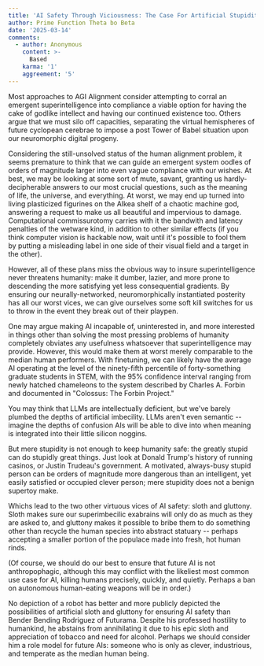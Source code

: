 ```yaml
---
title: 'AI Safety Through Viciousness: The Case For Artificial Stupidity, Laziness, and Hedonism'
author: Prime Function Theta bo Beta
date: '2025-03-14'
comments:
  - author: Anonymous
    content: >-
      Based
    karma: '1'
    aggreement: '5'
---
```


Most approaches to AGI Alignment consider attempting to corral an emergent superintelligence into compliance a viable option for having the cake of godlike intellect and having our continued existence too. Others argue that we must silo off capacities, separating the virtual hemispheres of future cyclopean cerebrae to impose a post Tower of Babel situation upon our neuromorphic digital progeny.

Considering the still-unsolved status of the human alignment problem, it seems premature to think that we can guide an emergent system oodles of orders of magnitude larger into even vague compliance with our wishes. At best, we may be looking at some sort of mute, savant, granting us hardly-decipherable answers to our most crucial questions, such as the meaning of life, the universe, and everything. At worst, we may end up turned into living plasticized figurines on the AIkea shelf of a chaotic machine god, answering a request to make us all beautiful and impervious to damage. Computational commissurotomy carries with it the bandwith and latency penalties of the wetware kind, in addition to other similar effects (if you think computer vision is hackable now, wait until it's possible to fool them by putting a misleading label in one side of their visual field and a target in the other).

However, all of these plans miss the obvious way to insure superintelligence never threatens humanity: make it dumber, lazier, and more prone to descending the more satisfying yet less consequential gradients. By ensuring our neurally-networked, neuromorphically instantiated posterity has all our worst vices, we can give ourselves some soft kill switches for us to throw in the event they break out of their playpen.

One may argue making AI incapable of, uninterested in, and more interested in things other than solving the most pressing problems of humanity completely obviates any usefulness whatsoever that superintelligence may provide. However, this would make them at worst merely comparable to the median human performers. With finetuning, we can likely have the average AI operating at the level of the ninety-fifth percentile of forty-something graduate students in STEM, with the 95% confidence interval ranging from newly hatched chameleons to the system described by Charles A. Forbin and documented in "Colossus: The Forbin Project."

You may think that LLMs are intellectually deficient, but we've barely plumbed the depths of artificial imbecility. LLMs aren't even semantic -- imagine the depths of confusion AIs will be able to dive into when meaning is integrated into their little silicon noggins.

But mere stupidity is not enough to keep humanity safe: the greatly stupid can do stupidly great things. Just look at Donald Trump's history of running casinos, or Justin Trudeau's government. A motivated, always-busy stupid person can be orders of magnitude more dangerous than an intelligent, yet easily satisfied or occupied clever person; mere stupidity does not a benign supertoy make.

Whichs lead to the two other virtuous vices of AI safety: sloth and gluttony. Sloth makes sure our superimbecilic exabrains will only do as much as they are asked to, and gluttony makes it possible to bribe them to do something other than recycle the human species into abstract statuary -- perhaps accepting a smaller portion of the populace made into fresh, hot human rinds.

(Of course, we should do our best to ensure that future AI is not anthropophagic, although this may conflict with the likeliest most common use case for AI, killing humans precisely, quickly, and quietly. Perhaps a ban on autonomous human-eating weapons will be in order.)

No depiction of a robot has better and more publicly depicted the possibilities of artificial sloth and gluttony for ensuring AI safety than Bender Bending Rodriguez of Futurama. Despite his professed hostility to humankind, he abstains from annihilating it due to his epic sloth and appreciation of tobacco and need for alcohol. Perhaps we should consider him a role model for future AIs: someone who is only as clever, industrious, and temperate as the median human being.

